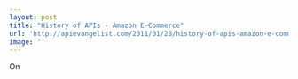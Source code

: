 ```yaml
---
layout: post
title: "History of APIs - Amazon E-Commerce"
url: 'http://apievangelist.com/2011/01/28/history-of-apis-amazon-e-commerce/'
image: ''
---
```


On